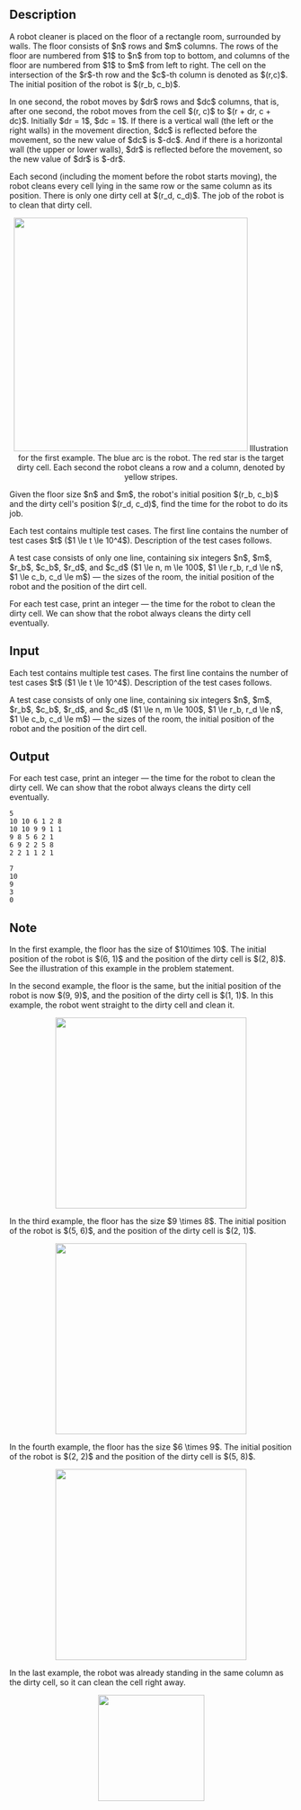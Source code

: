 ## Description

<div><p>A robot cleaner is placed on the floor of a rectangle room, surrounded by walls. The floor consists of $n$ rows and $m$ columns. The rows of the floor are numbered from $1$ to $n$ from top to bottom, and columns of the floor are numbered from $1$ to $m$ from left to right. The cell on the intersection of the $r$-th row and the $c$-th column is denoted as $(r,c)$. The initial position of the robot is $(r_b, c_b)$.</p><p>In one second, the robot moves by $dr$ rows and $dc$ columns, that is, after one second, the robot moves from the cell $(r, c)$ to $(r + dr, c + dc)$. Initially $dr = 1$, $dc = 1$. If there is a vertical wall (the left or the right walls) in the movement direction, $dc$ is <span class="tex-font-style-it">reflected</span> before the movement, so the new value of $dc$ is $-dc$. And if there is a horizontal wall (the upper or lower walls), $dr$ is <span class="tex-font-style-it">reflected</span> before the movement, so the new value of $dr$ is $-dr$.</p><p>Each second (including the moment before the robot starts moving), the robot cleans every cell lying in the same row <span class="tex-font-style-bf">or</span> the same column as its position. There is only one dirty cell at $(r_d, c_d)$. The job of the robot is to clean that dirty cell.</p><center> <img class="tex-graphics" src="file://POqxcfQ2.png" style="max-width: 100.0%;max-height: 100.0%;" width="416px"> <span class="tex-font-style-it">Illustration for the first example. The blue arc is the robot. The red star is the target dirty cell. Each second the robot cleans a row and a column, denoted by yellow stripes.</span> </center><p>Given the floor size $n$ and $m$, the robot's initial position $(r_b, c_b)$ and the dirty cell's position $(r_d, c_d)$, find the time for the robot to do its job.</p></div><div class="input-specification"><p>Each test contains multiple test cases. The first line contains the number of test cases $t$ ($1 \le t \le 10^4$). Description of the test cases follows.</p><p>A test case consists of only one line, containing six integers $n$, $m$, $r_b$, $c_b$, $r_d$, and $c_d$ ($1 \le n, m \le 100$, $1 \le r_b, r_d \le n$, $1 \le c_b, c_d \le m$)&nbsp;— the sizes of the room, the initial position of the robot and the position of the dirt cell.</p></div><div class="output-specification"><p>For each test case, print an integer — the time for the robot to clean the dirty cell. We can show that the robot always cleans the dirty cell eventually.</p></div>

## Input

<p>Each test contains multiple test cases. The first line contains the number of test cases $t$ ($1 \le t \le 10^4$). Description of the test cases follows.</p><p>A test case consists of only one line, containing six integers $n$, $m$, $r_b$, $c_b$, $r_d$, and $c_d$ ($1 \le n, m \le 100$, $1 \le r_b, r_d \le n$, $1 \le c_b, c_d \le m$)&nbsp;— the sizes of the room, the initial position of the robot and the position of the dirt cell.</p>

## Output

<p>For each test case, print an integer — the time for the robot to clean the dirty cell. We can show that the robot always cleans the dirty cell eventually.</p>





```input1
5
10 10 6 1 2 8
10 10 9 9 1 1
9 8 5 6 2 1
6 9 2 2 5 8
2 2 1 1 2 1
```




```output1
7
10
9
3
0
```



## Note

<p>In the first example, the floor has the size of $10\times 10$. The initial position of the robot is $(6, 1)$ and the position of the dirty cell is $(2, 8)$. See the illustration of this example in the problem statement.</p><p>In the second example, the floor is the same, but the initial position of the robot is now $(9, 9)$, and the position of the dirty cell is $(1, 1)$. In this example, the robot went straight to the dirty cell and clean it. </p><center> <img class="tex-graphics" src="file://FEyNu0pc.png" style="max-width: 100.0%;max-height: 100.0%;" width="340px"> </center><p>In the third example, the floor has the size $9 \times 8$. The initial position of the robot is $(5, 6)$, and the position of the dirty cell is $(2, 1)$. </p><center> <img class="tex-graphics" src="file://xe3lpCD1.png" style="max-width: 100.0%;max-height: 100.0%;" width="340px"> </center><p>In the fourth example, the floor has the size $6 \times 9$. The initial position of the robot is $(2, 2)$ and the position of the dirty cell is $(5, 8)$. </p><center> <img class="tex-graphics" src="file://DMPDGYbA.png" style="max-width: 100.0%;max-height: 100.0%;" width="340px"> </center><p>In the last example, the robot was already standing in the same column as the dirty cell, so it can clean the cell right away. </p><center> <img class="tex-graphics" src="file://gq5rZjli.png" style="max-width: 100.0%;max-height: 100.0%;" width="189px"> </center>
